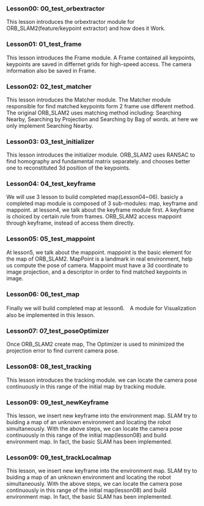 ### Lesson00: 00_test_orbextractor
This lesson introduces the orbextractor module for ORB_SLAM2(feature/keypoint extractor) and how does it Work.

### Lesson01: 01_test_frame
This lesson introduces the Frame module. A Frame contained all keypoints, keypoints are saved in differnet grids for high-speed access. The camera information also be saved in Frame.

### Lesson02: 02_test_matcher
This lesson introduces the Matcher module. The Matcher module responsible for find matched keypoints form 2 frame use different method. The original ORB_SLAM2 uses matching method including: Searching Nearby, Searching by Projection and Searching by Bag of words. at here we only implement Searching Nearby.

### Lesson03: 03_test_initializer
This lesson introduces the initializer module. ORB_SLAM2 uses RANSAC to find homography and fundamental matrix separately. and chooses better one to reconstituted 3d position of the keypoints.

### Lesson04: 04_test_keyframe
We will use 3 lesson to build completed map(Lesson04~06). basicly a completed map module is composed of 3 sub-modules: map, keyframe and mappoint. at lesson4, we talk about the keyframe module first. A keyframe is choiced by certain rule from frames. ORB_SLAM2 access mappoint through keyframe, instead of access them directly. 

### Lesson05: 05_test_mappoint
At lesson5, we talk about the mappoint. mappoint is the basic element for the map of ORB_SLAM2. MapPoint is a landmark in real environment, help us compute the pose of camera. Mappoint must have a 3d coordinate to image projection, and a descriptor in order to find matched keypoints in image.

### Lesson06: 06_test_map
Finally we will build completed map at lesson6.　A module for Visualization also be implemented in this lesson.

### Lesson07: 07_test_poseOptimizer
Once ORB_SLAM2 create map, The Optimizer is used to minimized the projection error to find current camera pose. 

### Lesson08: 08_test_tracking
This lesson introduces the tracking module. we can locate the camera pose continuously in this range of the initial map by tracking module. 

### Lesson09: 09_test_newKeyframe
This lesson, we insert new keyframe into the environment map. SLAM try to buiding a map of an unknown environment and locating the robot simultaneously. With the above steps, we can locate the camera pose continuously in this range of the initial map(lesson08) and build environment map. In fact, the basic SLAM has been implemented. 

### Lesson09: 09_test_trackLocalmap
This lesson, we insert new keyframe into the environment map. SLAM try to buiding a map of an unknown environment and locating the robot simultaneously. With the above steps, we can locate the camera pose continuously in this range of the initial map(lesson08) and build environment map. In fact, the basic SLAM has been implemented. 




